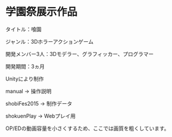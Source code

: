 # 学園祭展示作品
  タイトル：喰園

  ジャンル：3Dホラーアクションゲーム
  
  開発メンバー3人：3Dモデラー、グラフィッカー、プログラマー
  
  開発期間：3ヵ月

  Unityにより制作
  
  manual → 操作説明

  shobiFes2015 → 制作データ

  shokuenPlay → Webプレイ用

  OP/EDの動画容量を小さくするため、ここでは画質を粗くしています。
